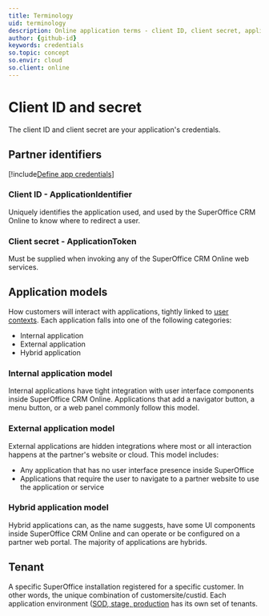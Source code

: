 ```yaml
---
title: Terminology
uid: terminology
description: Online application terms - client ID, client secret, application model, tenant
author: {github-id}
keywords: credentials
so.topic: concept
so.envir: cloud
so.client: online
---
```


# Client ID and secret

The client ID and client secret are your application's credentials.

## Partner identifiers

[!include[Define app credentials](includes/def-app-credentials.md)]

### Client ID - ApplicationIdentifier

Uniquely identifies the application used, and used by the SuperOffice CRM Online to know where to redirect a user.

### Client secret - ApplicationToken

Must be supplied when invoking any of the SuperOffice CRM Online web services.

## Application models

How customers will interact with applications, tightly linked to [user contexts][1]. Each application falls into one of the following categories:

* Internal application
* External application
* Hybrid application

### Internal application model

Internal applications have tight integration with user interface components inside SuperOffice CRM Online. Applications that add a navigator button, a menu button, or a web panel commonly follow this model.

### External application model

External applications are hidden integrations where most or all interaction happens at the partner's website or cloud. This model includes:

* Any application that has no user interface presence inside SuperOffice
* Applications that require the user to navigate to a partner website to use the application or service

### Hybrid application model

Hybrid applications can, as the name suggests, have some UI components inside SuperOffice CRM Online and can operate or be configured on a partner web portal. The majority of applications are hybrids.

## Tenant

A specific SuperOffice installation registered for a specific customer. In other words, the unique combination of customersite/custid. Each application environment ([SOD, stage, production][2] has its own set of tenants.

<!-- Referenced links -->
[1]: getting-started/user-contexts.md
[2]: getting-started/app-envir.md
